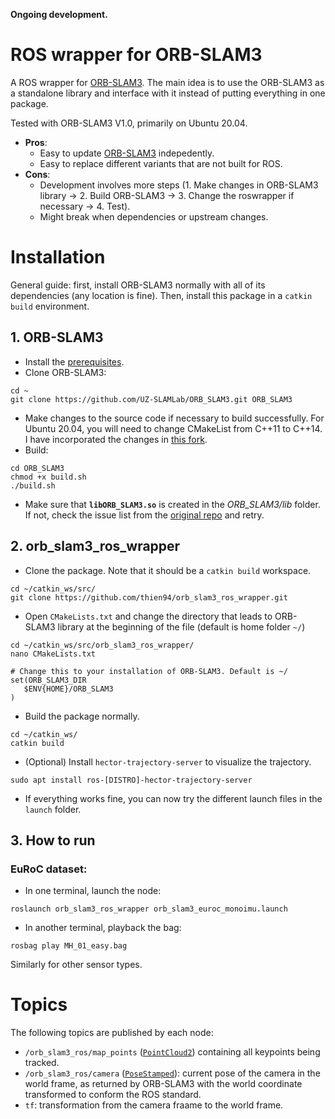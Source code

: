 **Ongoing development.**

# ROS wrapper for ORB-SLAM3

A ROS wrapper for [ORB-SLAM3](https://github.com/UZ-SLAMLab/ORB_SLAM3). The main idea is to use the ORB-SLAM3 as a standalone library and interface with it instead of putting everything in one package. 

Tested with ORB-SLAM3 V1.0, primarily on Ubuntu 20.04.

- **Pros**:
  - Easy to update [ORB-SLAM3](https://github.com/UZ-SLAMLab/ORB_SLAM3#orb-slam3) indepedently.
  - Easy to replace different variants that are not built for ROS.
- **Cons**:
  - Development involves more steps (1. Make changes in ORB-SLAM3 library -> 2. Build ORB-SLAM3 -> 3. Change the roswrapper if necessary -> 4. Test).
  - Might break when dependencies or upstream changes.


# Installation

General guide: first, install ORB-SLAM3 normally with all of its dependencies (any location is fine). Then, install this package in a ```catkin build``` environment.

## 1. ORB-SLAM3

- Install the [prerequisites](https://github.com/UZ-SLAMLab/ORB_SLAM3#2-prerequisites).
- Clone ORB-SLAM3:
```
cd ~
git clone https://github.com/UZ-SLAMLab/ORB_SLAM3.git ORB_SLAM3
```
- Make changes to the source code if necessary to build successfully. For Ubuntu 20.04, you will need to change CMakeList from C++11 to C++14. I have incorporated the changes in [this fork](
https://github.com/thien94/ORB_SLAM3).
- Build:
```
cd ORB_SLAM3
chmod +x build.sh
./build.sh
```
- Make sure that **`libORB_SLAM3.so`** is created in the *ORB_SLAM3/lib* folder. If not, check the issue list from the [original repo](https://github.com/UZ-SLAMLab/ORB_SLAM3/issues) and retry.

## 2. orb_slam3_ros_wrapper

- Clone the package. Note that it should be a `catkin build` workspace.
```
cd ~/catkin_ws/src/
git clone https://github.com/thien94/orb_slam3_ros_wrapper.git
```

- Open `CMakeLists.txt` and change the directory that leads to ORB-SLAM3 library at the beginning of the file (default is home folder `~/`)
```
cd ~/catkin_ws/src/orb_slam3_ros_wrapper/
nano CMakeLists.txt

# Change this to your installation of ORB-SLAM3. Default is ~/
set(ORB_SLAM3_DIR
   $ENV{HOME}/ORB_SLAM3
)
```

- Build the package normally.
```
cd ~/catkin_ws/
catkin build
```

- (Optional) Install `hector-trajectory-server` to visualize the trajectory.
```
sudo apt install ros-[DISTRO]-hector-trajectory-server
```

- If everything works fine, you can now try the different launch files in the `launch` folder.

## 3. How to run

### EuRoC dataset:

- In one terminal, launch the node:
```
roslaunch orb_slam3_ros_wrapper orb_slam3_euroc_monoimu.launch
```
- In another terminal, playback the bag:
```
rosbag play MH_01_easy.bag
```
Similarly for other sensor types.

# Topics
The following topics are published by each node:
- `/orb_slam3_ros/map_points` ([`PointCloud2`](http://docs.ros.org/en/melodic/api/sensor_msgs/html/msg/PointCloud2.html)) containing all keypoints being tracked.
- `/orb_slam3_ros/camera` ([`PoseStamped`](http://docs.ros.org/en/melodic/api/geometry_msgs/html/msg/PoseStamped.html)): current pose of the camera in the world frame, as returned by ORB-SLAM3 with the world coordinate transformed to conform the ROS standard.
- `tf`: transformation from the camera fraame to the world frame.